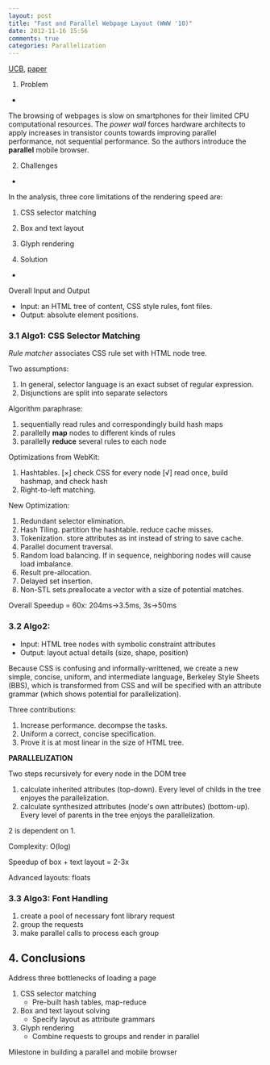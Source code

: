 ```yaml
---
layout: post
title: "Fast and Parallel Webpage Layout (WWW '10)"
date: 2012-11-16 15:56
comments: true
categories: Parallelization
---
```


[UCB](http://www.eecs.berkeley.edu/~lmeyerov/), [paper](http://www.eecs.berkeley.edu/~lmeyerov/projects/pbrowser/pubfiles/playout.pdf)

1. Problem
-

The browsing of webpages is slow on smartphones for their limited CPU computational resources. The *power wall* forces hardware architects to apply increases in transistor counts towards improving parallel performance, not sequential performance. So the authors introduce the **parallel** mobile browser.

2. Challenges
-

In the analysis,  three core limitations of the rendering speed are:

1. CSS selector matching
2. Box and text layout
3. Glyph rendering

3. Solution
-

Overall Input and Output

- Input: an HTML tree of content, CSS style rules, font files.
- Output: absolute element positions.

### 3.1 Algo1: CSS Selector Matching

*Rule matcher* associates CSS rule set with HTML node tree.

Two assumptions:

1. In general, selector language is an exact subset of regular expression.
2. Disjunctions are split into separate selectors

Algorithm paraphrase:

1. sequentially read rules and correspondingly build hash maps
2. parallelly **map** nodes to different kinds of rules
3. parallelly **reduce** several rules to each node

Optimizations from WebKit:

1. Hashtables. [×] check CSS for every node [√] read once, build hashmap, and check hash
2. Right-to-left matching.

New Optimization:

1. Redundant selector elimination. 
2. Hash Tiling. partition the hashtable. reduce cache misses.
3. Tokenization. store attributes as int instead of string to save cache.
4. Parallel document traversal.
5. Random load balancing. If in sequence, neighboring nodes will cause load imbalance.
6. Result pre-allocation.
7. Delayed set insertion.
8. Non-STL sets.preallocate a vector with a size of potential matches.

Overall Speedup = 60x: 204ms->3.5ms, 3s->50ms


### 3.2 Algo2:

- Input: HTML tree nodes with symbolic constraint attributes
- Output: layout actual details (size, shape, position)

Because CSS is confusing and informally-writtened, we create a new simple, concise, uniform, and intermediate language, Berkeley Style Sheets (BBS), which is transformed from CSS and will be specified with an attribute grammar (which shows potential for parallelization).

Three contributions:

1. Increase performance. decompse the tasks.
2. Uniform a correct, concise specification.
3. Prove it is at most linear in the size of HTML tree. 

**PARALLELIZATION**

Two steps recursively for every node in the DOM tree

1. calculate inherited attributes (top-down). Every level of childs in the tree enjoyes the parallelization.
2. calculate synthesized attributes (node's own attributes) (bottom-up). Every level of parents in the tree enjoys the parallelization.

2 is dependent on 1.

Complexity: O(log)

Speedup of box + text layout = 2-3x 

Advanced layouts: floats

### 3.3 Algo3: Font Handling

1. create a pool of necessary font library request
2. group the requests
3. make parallel calls to process each group

## 4. Conclusions

Address three bottlenecks of loading a page

1. CSS selector matching
    - Pre-built hash tables, map-reduce
2. Box and text layout solving
    - Specify layout as attribute grammars
3. Glyph rendering
    - Combine requests to groups and render in parallel

Milestone in building a parallel and mobile browser


